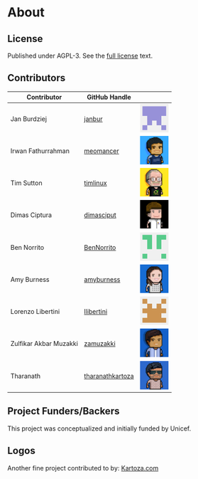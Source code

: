 [//]: # "GeoSight is UNICEF's geospatial web-based business intelligence platform."
[//]: # 
[//]: # "Contact : geosight-no-reply@unicef.org"
[//]: # 
[//]: # ".. note:: This program is free software; you can redistribute it and/or modify"
[//]: # "    it under the terms of the GNU Affero General Public License as published by"
[//]: # "    the Free Software Foundation; either version 3 of the License, or"
[//]: # "    (at your option) any later version."
[//]: # 
[//]: # "__author__ = 'irwan@kartoza.com'"
[//]: # "__date__ = '13/06/2023'"
[//]: # "__copyright__ = ('Copyright 2023, Unicef')"
[//]: # "__copyright__ = ('Copyright 2023, Unicef')"

# About

## License

Published under AGPL-3. See the [full license](license.md) text.

## Contributors

| Contributor | GitHub Handle | |
| ----------- | ------------- |-|
| Jan Burdziej | [janbur](https://github.com/janbur) | <img src="img/jan.png" alt= “” width="64" height="64"> |
| Irwan Fathurrahman | [meomancer](https://github.com/meomancer) |  <img src="img/irwan.png" alt= “” width="64" height="64"> |
| Tim Sutton | [timlinux](https://github.com/timlinux) | <img src="img/tim.png" alt= “” width="64" height="64"> |
| Dimas Ciptura | [dimasciput](https://github.com/dimasciput) | <img src="img/dimas.png" alt= “” width="64" height="64"> |
| Ben Norrito | [BenNorrito](https://github.com/BenNorrito) | <img src="img/ben.png" alt= “” width="64" height="64"> |
| Amy Burness | [amyburness](https://github.com/amyburness) | <img src="img/amy.png" alt= “” width="64" height="64"> |
| Lorenzo Libertini | [llibertini](https://github.com/llibertini) | <img src="img/lorenzo.png" alt= “” width="64" height="64"> |
| Zulfikar Akbar Muzakki | [zamuzakki](https://github.com/zamuzakki) | <img src="img/zakki.png" alt= “” width="64" height="64"> |
| Tharanath | [tharanathkartoza](https://github.com/tharanathkartoza) | <img src="img/tharanath.png" alt= “” width="64" height="64"> |


## Project Funders/Backers
This project was conceptualized and initially funded by Unicef.

## Logos

Another fine project contributed to by: [Kartoza.com](https://kartoza.com)

